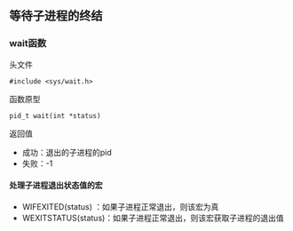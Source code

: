 ## 等待子进程的终结

### wait函数

头文件

```
#include <sys/wait.h>
```

函数原型

```
pid_t wait(int *status)
```

返回值

- 成功：退出的子进程的pid
- 失败：-1



#### 处理子进程退出状态值的宏

- WIFEXITED(status) ：如果子进程正常退出，则该宏为真
- WEXITSTATUS(status)：如果子进程正常退出，则该宏获取子进程的退出值